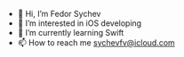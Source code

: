 - 👋 Hi, I’m Fedor Sychev
- 👀 I’m interested in iOS developing
- 🌱 I’m currently learning Swift
- 📫 How to reach me sychevfv@icloud.com

<!---
HamsterHonnex/HamsterHonnex is a ✨ special ✨ repository because its `README.md` (this file) appears on your GitHub profile.
You can click the Preview link to take a look at your changes.
--->
